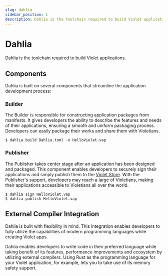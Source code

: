 ```yaml
---
slug: dahlia
sidebar_position: 1
description: Dahlia is the toolchain required to build Violet applications.
---
```


# Dahlia

Dahlia is the toolchain required to build Violet applications.

## Components

Dahlia is built on several components that streamline the application development process:

### Builder

The Builder is responsible for constructing application packages from manifests. It gives
developers the ability to describe the features and needs of their applications, ensuring
a smooth and uniform packaging process. Developers can easily package their works and
share them with Violetians.

```plaintext
$ dahlia build Dahlia.toml -o HelloViolet.vap
```

### Publisher

The Publisher takes center stage after an application has been designed and packaged.
This component enables developers to securely sign their applications and simply publish
them to the [Violet Store](./store.md). With the Publisher's support, developers may
reach a large of Violetians, making their applications accessible to Violetians all over
the world.

```plaintext
$ dahlia sign HelloViolet.vap
$ dahlia publish HelloViolet.vap
```

## External Compiler Integration

Dahlia is built with flexibility in mind. This integration enables developers to fully utilize the capabilities of modern programming languages while creating Violet apps.

Dahlia enables developers to write code in their preferred language while taking benefit of its features, performance improvements and ecosystem by utilizing external compilers. Using Rust as the programming language for your Violet application, for example, lets you to take use of its memory safety support.
